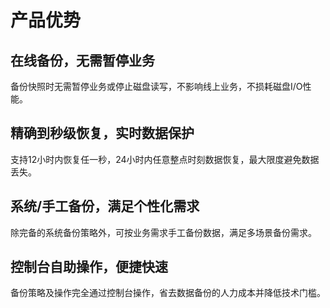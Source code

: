 # 产品优势



## 在线备份，无需暂停业务

备份快照时无需暂停业务或停止磁盘读写，不影响线上业务，不损耗磁盘I/O性能。

## 精确到秒级恢复，实时数据保护

支持12小时内恢复任一秒，24小时内任意整点时刻数据恢复，最大限度避免数据丢失。

## 系统/手工备份，满足个性化需求

除完备的系统备份策略外，可按业务需求手工备份数据，满足多场景备份需求。

## 控制台自助操作，便捷快速

备份策略及操作完全通过控制台操作，省去数据备份的人力成本并降低技术门槛。
